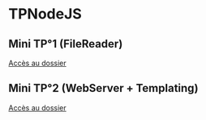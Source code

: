# TPNodeJS

## Mini TP°1 (FileReader)

[Accès au dossier](https://github.com/GrandchampsCorentin/TPNodeJS/tree/master/MiniTP1)

## Mini TP°2 (WebServer + Templating)

[Accès au dossier](https://github.com/GrandchampsCorentin/TPNodeJS/tree/master/MiniTP2)